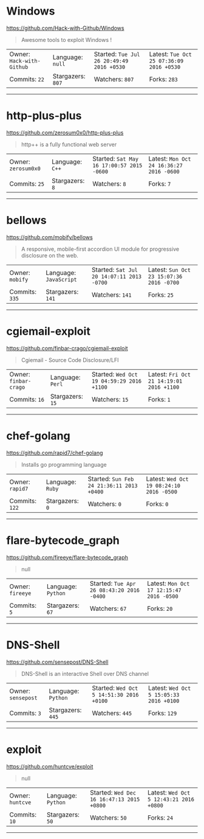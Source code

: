 # Windows

https://github.com/Hack-with-Github/Windows
<blockquote>
Awesome tools to exploit Windows !
</blockquote>

<table>
<tr><td>Owner: <code>Hack-with-Github</code></td>
    <td>Language: <code>null</code></td>
    <td>Started: <code>Tue Jul 26 20:49:49 2016 +0530</code></td>
    <td>Latest: <code>Tue Oct 25 07:36:09 2016 +0530</code></td></tr>
<tr><td>Commits: <code>22</code></td>
    <td>Stargazers: <code>807</code></td>
    <td>Watchers: <code>807</code></td>
    <td>Forks: <code>283</code></td></tr>
</table>

---

# http-plus-plus

https://github.com/zerosum0x0/http-plus-plus
<blockquote>
http++ is a fully functional web server
</blockquote>

<table>
<tr><td>Owner: <code>zerosum0x0</code></td>
    <td>Language: <code>C++</code></td>
    <td>Started: <code>Sat May 16 17:00:57 2015 -0600</code></td>
    <td>Latest: <code>Mon Oct 24 16:36:27 2016 -0600</code></td></tr>
<tr><td>Commits: <code>25</code></td>
    <td>Stargazers: <code>8</code></td>
    <td>Watchers: <code>8</code></td>
    <td>Forks: <code>7</code></td></tr>
</table>

---

# bellows

https://github.com/mobify/bellows
<blockquote>
A responsive, mobile-first accordion UI module for progressive disclosure on the web.
</blockquote>

<table>
<tr><td>Owner: <code>mobify</code></td>
    <td>Language: <code>JavaScript</code></td>
    <td>Started: <code>Sat Jul 20 14:07:11 2013 -0700</code></td>
    <td>Latest: <code>Sun Oct 23 15:07:36 2016 -0700</code></td></tr>
<tr><td>Commits: <code>335</code></td>
    <td>Stargazers: <code>141</code></td>
    <td>Watchers: <code>141</code></td>
    <td>Forks: <code>25</code></td></tr>
</table>

---

# cgiemail-exploit

https://github.com/finbar-crago/cgiemail-exploit
<blockquote>
Cgiemail - Source Code Disclosure/LFI
</blockquote>

<table>
<tr><td>Owner: <code>finbar-crago</code></td>
    <td>Language: <code>Perl</code></td>
    <td>Started: <code>Wed Oct 19 04:59:29 2016 +1100</code></td>
    <td>Latest: <code>Fri Oct 21 14:19:01 2016 +1100</code></td></tr>
<tr><td>Commits: <code>16</code></td>
    <td>Stargazers: <code>15</code></td>
    <td>Watchers: <code>15</code></td>
    <td>Forks: <code>1</code></td></tr>
</table>

---

# chef-golang

https://github.com/rapid7/chef-golang
<blockquote>
Installs go programming language
</blockquote>

<table>
<tr><td>Owner: <code>rapid7</code></td>
    <td>Language: <code>Ruby</code></td>
    <td>Started: <code>Sun Feb 24 21:36:11 2013 +0400</code></td>
    <td>Latest: <code>Wed Oct 19 08:24:10 2016 -0500</code></td></tr>
<tr><td>Commits: <code>122</code></td>
    <td>Stargazers: <code>0</code></td>
    <td>Watchers: <code>0</code></td>
    <td>Forks: <code>0</code></td></tr>
</table>

---

# flare-bytecode_graph

https://github.com/fireeye/flare-bytecode_graph
<blockquote>
null
</blockquote>

<table>
<tr><td>Owner: <code>fireeye</code></td>
    <td>Language: <code>Python</code></td>
    <td>Started: <code>Tue Apr 26 08:43:20 2016 -0400</code></td>
    <td>Latest: <code>Mon Oct 17 12:15:47 2016 -0500</code></td></tr>
<tr><td>Commits: <code>5</code></td>
    <td>Stargazers: <code>67</code></td>
    <td>Watchers: <code>67</code></td>
    <td>Forks: <code>20</code></td></tr>
</table>

---

# DNS-Shell

https://github.com/sensepost/DNS-Shell
<blockquote>
DNS-Shell is an interactive Shell over DNS channel
</blockquote>

<table>
<tr><td>Owner: <code>sensepost</code></td>
    <td>Language: <code>Python</code></td>
    <td>Started: <code>Wed Oct 5 14:51:30 2016 +0100</code></td>
    <td>Latest: <code>Wed Oct 5 15:05:33 2016 +0100</code></td></tr>
<tr><td>Commits: <code>3</code></td>
    <td>Stargazers: <code>445</code></td>
    <td>Watchers: <code>445</code></td>
    <td>Forks: <code>129</code></td></tr>
</table>

---

# exploit

https://github.com/huntcve/exploit
<blockquote>
null
</blockquote>

<table>
<tr><td>Owner: <code>huntcve</code></td>
    <td>Language: <code>Python</code></td>
    <td>Started: <code>Wed Dec 16 16:47:13 2015 +0800</code></td>
    <td>Latest: <code>Wed Oct 5 12:43:21 2016 +0800</code></td></tr>
<tr><td>Commits: <code>10</code></td>
    <td>Stargazers: <code>50</code></td>
    <td>Watchers: <code>50</code></td>
    <td>Forks: <code>24</code></td></tr>
</table>

---

